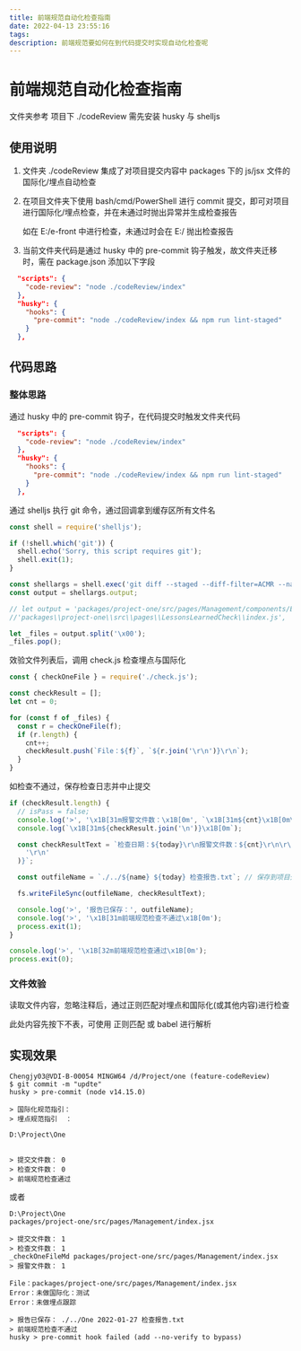 ```yaml
---
title: 前端规范自动化检查指南
date: 2022-04-13 23:55:16
tags:
description: 前端规范要如何在到代码提交时实现自动化检查呢
---
```

# 前端规范自动化检查指南

文件夹参考 项目下 ./codeReview 需先安装 husky 与 shelljs

## 使用说明

1. 文件夹 ./codeReview 集成了对项目提交内容中 packages 下的 js/jsx 文件的国际化/埋点自动检查

2. 在项目文件夹下使用 bash/cmd/PowerShell 进行 commit 提交，即可对项目进行国际化/埋点检查，并在未通过时抛出异常并生成检查报告

   如在 E:/e-front 中进行检查，未通过时会在 E:/ 抛出检查报告

3. 当前文件夹代码是通过 husky 中的 pre-commit 钩子触发，故文件夹迁移时，需在 package.json 添加以下字段

```json
  "scripts": {
    "code-review": "node ./codeReview/index"
  },
  "husky": {
    "hooks": {
      "pre-commit": "node ./codeReview/index && npm run lint-staged"
    }
  },
```

## 代码思路

### 整体思路

通过 husky 中的 pre-commit 钩子，在代码提交时触发文件夹代码

```json
  "scripts": {
    "code-review": "node ./codeReview/index"
  },
  "husky": {
    "hooks": {
      "pre-commit": "node ./codeReview/index && npm run lint-staged"
    }
  },
```

通过 shelljs 执行 git 命令，通过回调拿到缓存区所有文件名

```js
const shell = require('shelljs');

if (!shell.which('git')) {
  shell.echo('Sorry, this script requires git');
  shell.exit(1);
}

const shellargs = shell.exec('git diff --staged --diff-filter=ACMR --name-only -z');
const output = shellargs.output;

// let output = 'packages/project-one/src/pages/Management/components/EditDetail.jsx\x00packages/project-one/src/pages/Management/index.jsx\x00';
//'packages\\project-one\\src\\pages\\LessonsLearnedCheck\\index.js',

let _files = output.split('\x00');
_files.pop();
```

效验文件列表后，调用 check.js 检查埋点与国际化

```js
const { checkOneFile } = require('./check.js');

const checkResult = [];
let cnt = 0;

for (const f of _files) {
  const r = checkOneFile(f);
  if (r.length) {
    cnt++;
    checkResult.push(`File：${f}`, `${r.join('\r\n')}\r\n`);
  }
}
```

如检查不通过，保存检查日志并中止提交

```js
if (checkResult.length) {
  // isPass = false;
  console.log('>', '\x1B[31m报警文件数：\x1B[0m', `\x1B[31m${cnt}\x1B[0m\n`);
  console.log(`\x1B[31m${checkResult.join('\n')}\x1B[0m`);

  const checkResultText = `检查日期：${today}\r\n报警文件数：${cnt}\r\n\r\n${checkResult.join(
    '\r\n'
  )}`;

  const outfileName = `./../${name} ${today} 检查报告.txt`; // 保存到项目外

  fs.writeFileSync(outfileName, checkResultText);

  console.log('>', '报告已保存：', outfileName);
  console.log('>', '\x1B[31m前端规范检查不通过\x1B[0m');
  process.exit(1);
}

console.log('>', '\x1B[32m前端规范检查通过\x1B[0m');
process.exit(0);
```

### 文件效验

读取文件内容，忽略注释后，通过正则匹配对埋点和国际化(或其他内容)进行检查

此处内容先按下不表，可使用 正则匹配 或 babel 进行解析

<!-- 

const fs = require('fs');

const checkOneFile = (filePath, outputSimple) => {
  let cont = fs.readFileSync(filePath, {});
  if (!cont) {
    return [];
  }

  cont = cont.toString();
  cont = _removeJsComments(cont);
  if (!cont) {
    return [];
  }

  const allRes = [];

  // _checkOneFileI18n(filePath, cont) || { pass: true };

  // _checkOneFileMd(filePath, cont) || { pass: true };

  return allRes;
};

exports.checkOneFile = checkOneFile;

国际化：检查中文字符是否做了国际化适配，没有 .d( \*\* ) 包裹的中文都认为是不通过

const _checkOneFileI18n = (filePath, fileCont) => {
  if (!fileCont) {
    return { pass: true };
  }

  const lines = fileCont.split(/\n/);
  if (!lines.length) {
    return { pass: true };
  }

  // 中文检查
  const reg1 = new RegExp(/[\u4e00-\u9fa5]+[ ]*[^()<>"'`]*[ ]*[\u4e00-\u9fa5]+/g);

  // 逐行检查
  const _checkI18n = (str) => {
    const kws = str.match(reg1);
    if (!kws) {
      return [];
    }

    const arr = [];
    for (let w of kws) {
      w = w.replace(/\*/g, '\\*').replace(/\+/g, '\\+');
      let r;

      // ...注释忽略 ...console 忽略 ...埋点忽略

      // 没有 .d( ** ) 包裹的中文都认为是不通过
      r = new RegExp(`\.d\\([\\S\\r\\n ]*${w}[\\S\\r\\n ]*\\)`);
      if (!r.test(str)) {
        arr.push(w);
      }
    }
    return arr;
  };

  let res = [];

  // ...遍历每一行

  if (res.length) {
    return { pass: false, data: res };
  }
  return { pass: true };
};

埋点：对指定文件：tableDS.js 和 pages\/\*\/indexed.js 进行检查, 包含 TrackPage 或 TrackHook 判定通过

const _checkOneFileMd = (filePath, fileCont) => {
  // 检查 tableDS.js 和 pages/*/index.js
  const reg1 = new RegExp(
    `.*(stores\\\\tableDS\.js|stores\/tableDS\.js|pages\\\\[a-zA-Z0-9_]+\\\\index\.js|pages\/[a-zA-Z0-9_]+\/index\.js)`
  );

  const reg2 = new RegExp(`(TrackPage\\(.*\\)|TrackHook\\(.*\\))`);

  if (reg1.test(filePath)) {
    const chkCont = reg2.test(fileCont);
    if (!chkCont) {
      return { pass: false, data: filePath };
    }
  }

  return { pass: true };
};

-->

## 实现效果

```log
Chengjy03@VDI-B-00054 MINGW64 /d/Project/one (feature-codeReview)
$ git commit -m "updte"
husky > pre-commit (node v14.15.0)

> 国际化规范指引：
> 埋点规范指引  ：

D:\Project\One


> 提交文件数： 0
> 检查文件数： 0
> 前端规范检查通过
```

或者

```log
D:\Project\One
packages/project-one/src/pages/Management/index.jsx

> 提交文件数： 1
> 检查文件数： 1
_checkOneFileMd packages/project-one/src/pages/Management/index.jsx
> 报警文件数： 1

File：packages/project-one/src/pages/Management/index.jsx
Error：未做国际化：测试
Error：未做埋点跟踪

> 报告已保存： ./../One 2022-01-27 检查报告.txt
> 前端规范检查不通过
husky > pre-commit hook failed (add --no-verify to bypass)
```

